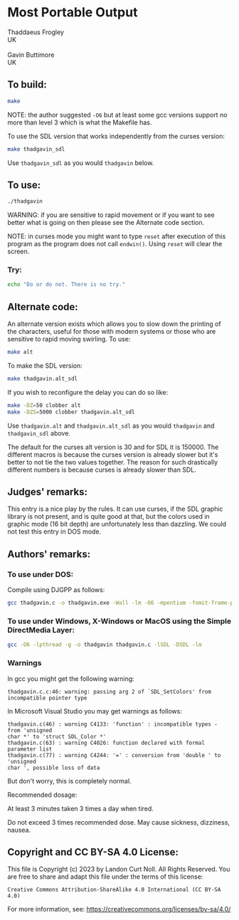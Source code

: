 # Most Portable Output

Thaddaeus Frogley\
UK\
\
Gavin Buttimore\
UK


## To build:

```sh
make
```

NOTE: the author suggested `-O6` but at least some gcc versions support no more
than level 3 which is what the Makefile has.

To use the SDL version that works independently from the curses version:

```sh
make thadgavin_sdl
```

Use `thadgavin_sdl` as you would `thadgavin` below.


## To use:

```sh
./thadgavin
```

WARNING: if you are sensitive to rapid movement or if you want to see better
what is going on then please see the Alternate code section.

NOTE: in curses mode you might want to type `reset` after execution of this
program as the program does not call `endwin()`. Using `reset` will clear the
screen.


### Try:

```sh
echo "Do or do not. There is no try."
```

## Alternate code:

An alternate version exists which allows you to slow down the printing of the
characters, useful for those with modern systems or those who are sensitive to
rapid moving swirling. To use:


```sh
make alt
```

To make the SDL version:

```sh
make thadgavin.alt_sdl
```

If you wish to reconfigure the delay you can do so like:

```sh
make -DZ=50 clobber alt
make -DZS=5000 clobber thadgavin.alt_sdl
```

Use `thadgavin.alt` and `thadgavin.alt_sdl` as you would `thadgavin` and
`thadgavin_sdl` above.

The default for the curses alt version is 30 and for SDL it is 150000. The
different macros is because the curses version is already slower but it's better
to not tie the two values together. The reason for such drastically different
numbers is because curses is already slower than SDL.


## Judges' remarks:

This entry is a nice play by the rules. It can use curses, if the
SDL graphic library is not present, and is quite good at that,
but the colors used in graphic mode (16 bit depth) are unfortunately
less than dazzling. We could not test this entry in DOS mode.


## Authors' remarks:

### To use under DOS:

Compile using DJGPP as follows:

```sh
gcc thadgavin.c -o thadgavin.exe -Wall -lm -O6 -mpentium -fomit-frame-pointer -ffast-math
```

### To use under Windows, X-Windows or MacOS using the Simple DirectMedia Layer:

```sh
gcc -O6 -lpthread -g -o thadgavin thadgavin.c -lSDL -DSDL -lm
```


### Warnings

In gcc you might get the following warning:

```
thadgavin.c.c:46: warning: passing arg 2 of `SDL_SetColors' from incompatible pointer type
```

In Microsoft Visual Studio you may get warnings as follows:

```
thadgavin.c(46) : warning C4133: 'function' : incompatible types - from 'unsigned
char *' to 'struct SDL_Color *'
thadgavin.c(63) : warning C4026: function declared with formal parameter list
thadgavin.c(77) : warning C4244: '=' : conversion from 'double ' to 'unsigned
char ', possible loss of data

```

But don't worry, this is completely normal.

Recommended dosage:

At least 3 minutes taken 3 times a day when tired.

Do not exceed 3 times recommended dose.  May cause sickness, dizziness, nausea.


## Copyright and CC BY-SA 4.0 License:

This file is Copyright (c) 2023 by Landon Curt Noll.  All Rights Reserved.
You are free to share and adapt this file under the terms of this license:

    Creative Commons Attribution-ShareAlike 4.0 International (CC BY-SA 4.0)

For more information, see: https://creativecommons.org/licenses/by-sa/4.0/
